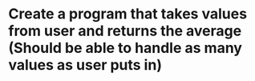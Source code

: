 Create a program that takes values from user and returns the average
(Should be able to handle as many values as user puts in)
====
